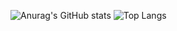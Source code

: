 
![Anurag's GitHub stats](https://github-readme-stats.vercel.app/api?username=KhaledGhonem724&theme=algolia&card_width=600&hide_title=true&show=prs_merged)
![Top Langs](https://github-readme-stats.vercel.app/api/top-langs/?username=KhaledGhonem724&langs_count=8&layout=compact&card_width=200)
